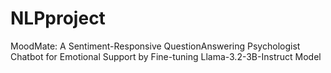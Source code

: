 # NLPproject
MoodMate: A Sentiment-Responsive QuestionAnswering Psychologist Chatbot for Emotional  Support by Fine-tuning Llama-3.2-3B-Instruct  Model
